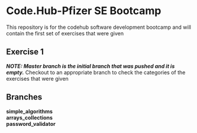 # Code.Hub-Pfizer SE Bootcamp

This repository is for the codehub software development bootcamp and will contain the first set of exercises that were given


## Exercise 1

***NOTE: Master branch is the initial branch that was pushed and it is empty.***
Checkout to an appropriate branch to check the categories of the exercises that were given

## Branches

**simple_algorithms**  
**arrays_collections**  
**password_validator**
